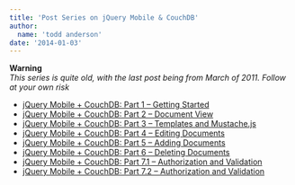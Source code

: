 ```yaml
---
title: 'Post Series on jQuery Mobile & CouchDB'
author:
  name: 'todd anderson'
date: '2014-01-03'
---
```

**Warning**  
_This series is quite old, with the last post being from March of 2011. Follow at your own risk_

* [jQuery Mobile + CouchDB: Part 1 – Getting Started](http://custardbelly.com/blog/blog-posts/2010/12/08/jquery-mobile-couchdb-part-1-getting-started/index.html)  
* [jQuery Mobile + CouchDB: Part 2 – Document View](http://custardbelly.com/blog/blog-posts/2010/12/13/jquery-mobile-couchdb-part-2-document-view/index.html)  
* [jQuery Mobile + CouchDB: Part 3 – Templates and Mustache.js](http://custardbelly.com/blog/blog-posts/2010/12/28/jquery-mobile-couchdb-part-3-templates-and-mustache-js/index.html)  
* [jQuery Mobile + CouchDB: Part 4 – Editing Documents](http://custardbelly.com/blog/blog-posts/2011/01/04/jquery-mobile-couchdb-part-4-editing-documents/index.html)  
* [jQuery Mobile + CouchDB: Part 5 – Adding Documents](http://custardbelly.com/blog/blog-posts/2011/01/12/jquery-mobile-couchdb-part-5-adding-documents/index.html)  
* [jQuery Mobile + CouchDB: Part 6 – Deleting Documents](http://custardbelly.com/blog/blog-posts/2011/01/21/jquery-mobile-couchdb-part-6-deleting-documents/index.html)  
* [jQuery Mobile + CouchDB: Part 7.1 – Authorization and Validation](http://custardbelly.com/blog/blog-posts/2011/03/04/jquery-mobile-couchdb-part-7-1-authorization-and-validation/index.html)  
* [jQuery Mobile + CouchDB: Part 7.2 – Authorization and Validation](http://custardbelly.com/blog/blog-posts/2011/03/04/jquery-mobile-couchdb-part-7-2-authorization-and-validation/index.html)